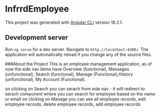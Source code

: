 # InfrrdEmployee

This project was generated with [Angular CLI](https://github.com/angular/angular-cli) version 18.2.1.

## Development server

Run `ng serve` for a dev server. Navigate to `http://localhost:4200/`. The application will automatically reload if you change any of the source files.


###About the Project
This is an employee management application, as of now the side nav items have Overview (functional), Messages (unfunctional), Search (functional), Manage (Functional),History (unfunctional), My Account (Functional).

on clicking on Search you can serach from side nav - it will redirect to serach component where you can search for employee based on the name or email
on clicking on Manage you can see all employee records, edit employee records, delete employee records, add employee records
